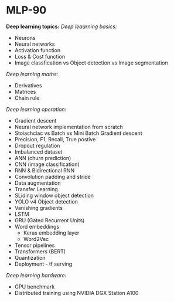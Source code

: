 # MLP-90
**Deep learning topics:**
*Deep leaarning basics:*
- Neurons
- Neural networks
- Activation function
- Loss & Cost function
- Image classfication vs Object detection vs Image segmentation 

*Deep learning maths:*
- Derivatives
- Matrices
- Chain rule

*Deep learning operation:*
- Gradient descent
- Neural network implementation from scratch   
- Stoiachciac vs Batch vs Mini Batch Gradient descent
- Precision, F1, Recall, True postive
- Dropout regulation
- Imbalanced dataset 
- ANN (churn prediction)
- CNN (image classification)
- RNN & Bidirectional RNN
- Convolution padding and stride
- Data augmentation
- Transfer Learning
- SLiding window object detection
- YOLO v4 Object detection
- Vanishing gradients
- LSTM
- GRU (Gated Recurrent Units)
- Word embeddings
  - Keras embedding layer
  - Word2Vec
- Tensor pipelines
- Transformers (BERT)
- Quantization
- Deployment -  tf serving 

*Deep learning hardware:*
- GPU benchmark
- Distributed training using NVIDIA DGX Station A100 
